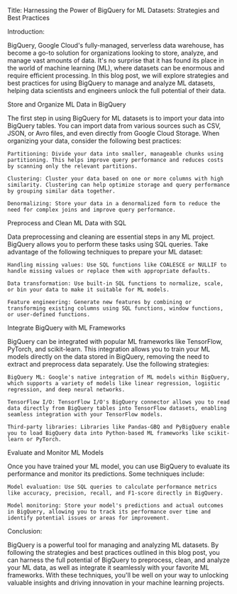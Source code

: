 Title: Harnessing the Power of BigQuery for ML Datasets: Strategies and Best Practices

Introduction:

BigQuery, Google Cloud's fully-managed, serverless data warehouse, has become a go-to solution for organizations looking to store, analyze, and manage vast amounts of data. It's no surprise that it has found its place in the world of machine learning (ML), where datasets can be enormous and require efficient processing. In this blog post, we will explore strategies and best practices for using BigQuery to manage and analyze ML datasets, helping data scientists and engineers unlock the full potential of their data.

Store and Organize ML Data in BigQuery

The first step in using BigQuery for ML datasets is to import your data into BigQuery tables. You can import data from various sources such as CSV, JSON, or Avro files, and even directly from Google Cloud Storage. When organizing your data, consider the following best practices:

    Partitioning: Divide your data into smaller, manageable chunks using partitioning. This helps improve query performance and reduces costs by scanning only the relevant partitions.

    Clustering: Cluster your data based on one or more columns with high similarity. Clustering can help optimize storage and query performance by grouping similar data together.

    Denormalizing: Store your data in a denormalized form to reduce the need for complex joins and improve query performance.

Preprocess and Clean ML Data with SQL

Data preprocessing and cleaning are essential steps in any ML project. BigQuery allows you to perform these tasks using SQL queries. Take advantage of the following techniques to prepare your ML dataset:

    Handling missing values: Use SQL functions like COALESCE or NULLIF to handle missing values or replace them with appropriate defaults.

    Data transformation: Use built-in SQL functions to normalize, scale, or bin your data to make it suitable for ML models.

    Feature engineering: Generate new features by combining or transforming existing columns using SQL functions, window functions, or user-defined functions.

Integrate BigQuery with ML Frameworks

BigQuery can be integrated with popular ML frameworks like TensorFlow, PyTorch, and scikit-learn. This integration allows you to train your ML models directly on the data stored in BigQuery, removing the need to extract and preprocess data separately. Use the following strategies:

    BigQuery ML: Google's native integration of ML models within BigQuery, which supports a variety of models like linear regression, logistic regression, and deep neural networks.

    TensorFlow I/O: TensorFlow I/O's BigQuery connector allows you to read data directly from BigQuery tables into TensorFlow datasets, enabling seamless integration with your TensorFlow models.

    Third-party libraries: Libraries like Pandas-GBQ and PyBigQuery enable you to load BigQuery data into Python-based ML frameworks like scikit-learn or PyTorch.

Evaluate and Monitor ML Models

Once you have trained your ML model, you can use BigQuery to evaluate its performance and monitor its predictions. Some techniques include:

    Model evaluation: Use SQL queries to calculate performance metrics like accuracy, precision, recall, and F1-score directly in BigQuery.

    Model monitoring: Store your model's predictions and actual outcomes in BigQuery, allowing you to track its performance over time and identify potential issues or areas for improvement.

Conclusion:

BigQuery is a powerful tool for managing and analyzing ML datasets. By following the strategies and best practices outlined in this blog post, you can harness the full potential of BigQuery to preprocess, clean, and analyze your ML data, as well as integrate it seamlessly with your favorite ML frameworks. With these techniques, you'll be well on your way to unlocking valuable insights and driving innovation in your machine learning projects.